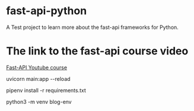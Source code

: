 # fast-api-python
A Test project to learn more about the fast-api frameworks for Python.

# The link to the fast-api course video
[Fast-API Youtube course](https://www.youtube.com/watch?v=7t2alSnE2-I&ab_channel=Bitfumes)

uvicorn main:app --reload

pipenv install -r requirements.txt

python3 -m venv blog-env

